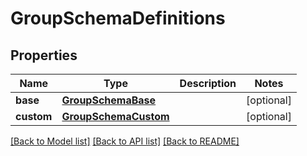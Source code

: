# GroupSchemaDefinitions

## Properties
Name | Type | Description | Notes
------------ | ------------- | ------------- | -------------
**base** | [**GroupSchemaBase**](GroupSchemaBase.md) |  | [optional] 
**custom** | [**GroupSchemaCustom**](GroupSchemaCustom.md) |  | [optional] 

[[Back to Model list]](../README.md#documentation-for-models) [[Back to API list]](../README.md#documentation-for-api-endpoints) [[Back to README]](../README.md)

